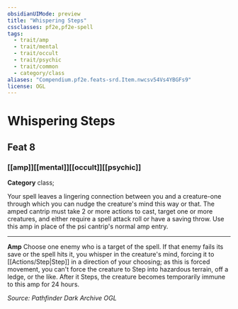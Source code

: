 ```yaml
---
obsidianUIMode: preview
title: "Whispering Steps"
cssclasses: pf2e,pf2e-spell
tags:
  - trait/amp
  - trait/mental
  - trait/occult
  - trait/psychic
  - trait/common
  - category/class
aliases: "Compendium.pf2e.feats-srd.Item.nwcsv54Vs4YBGFs9"
license: OGL
---
```

# Whispering Steps
## Feat 8
### [[amp]][[mental]][[occult]][[psychic]]

**Category** class; 




Your spell leaves a lingering connection between you and a creature-one through which you can nudge the creature's mind this way or that. The amped cantrip must take 2 or more actions to cast, target one or more creatures, and either require a spell attack roll or have a saving throw. Use this amp in place of the psi cantrip's normal amp entry.

* * *

**Amp** Choose one enemy who is a target of the spell. If that enemy fails its save or the spell hits it, you whisper in the creature's mind, forcing it to [[Actions/Step|Step]] in a direction of your choosing; as this is forced movement, you can't force the creature to Step into hazardous terrain, off a ledge, or the like. After it Steps, the creature becomes temporarily immune to this amp for 24 hours.

*Source: Pathfinder Dark Archive*
*OGL*